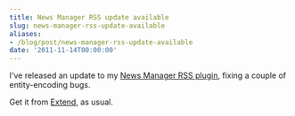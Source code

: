 ```yaml
---
title: News Manager RSS update available
slug: news-manager-rss-update-available
aliases:
- /blog/post/news-manager-rss-update-available
date: '2011-11-14T00:00:00'
---
```


<p>I've released an update to my <a href="https://github.com/RWJMurphy/News-Manager-RSS">News Manager RSS plugin</a>, fixing a couple of entity-encoding bugs.</p>

<p>Get it from <a href="http://get-simple.info/extend/plugin/news-manager-rss/221/">Extend</a>, as usual.</p>

<!--more-->
